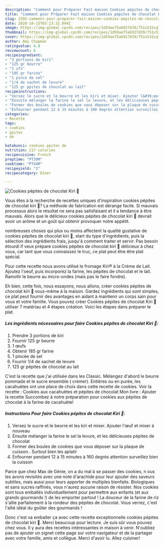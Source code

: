 ```yaml
---
description: "Comment pour Préparer Fait maison Cookies pépites de chocolat Kiri 🧀"
title: "Comment pour Préparer Fait maison Cookies pépites de chocolat Kiri 🧀"
slug: 2292-comment-pour-preparer-fait-maison-cookies-pepites-de-chocolat-kiri
date: 2020-10-15T03:13:32.044Z
image: https://img-global.cpcdn.com/recipes/1d59ae75ab927d39/751x532cq70/cookies-pepites-de-chocolat-kiri-🧀-photo-principale-de-la-recette.jpg
thumbnail: https://img-global.cpcdn.com/recipes/1d59ae75ab927d39/751x532cq70/cookies-pepites-de-chocolat-kiri-🧀-photo-principale-de-la-recette.jpg
cover: https://img-global.cpcdn.com/recipes/1d59ae75ab927d39/751x532cq70/cookies-pepites-de-chocolat-kiri-🧀-photo-principale-de-la-recette.jpg
author: Amy Chapman
ratingvalue: 4.8
reviewcount: 6
recipeingredient:
- "3 portions de kiri"
- "125 gr beurre"
- "1 ufs"
- "185 gr farine"
- "1 pince de sel"
- "1/4 de sachet de levure"
- "125 gr ppites de chocolat au lait"
recipeinstructions:
- "Versez le sucre et le beurre et les kiri et mixer. Ajouter l&#39;œuf et mixer à nouveau"
- "Ensuite mélanger la farine le sel la levure, et les délicieuses pépites de chocolat"
- "Former des boules de cookies que vous déposer sur la plaque de cuisson.. Surtout bien les aplatir"
- "Enfourner pendant 12 à 15 minutes à 160 degrés attention surveillez bien la cuisson"
categories:
- Recette
tags:
- cookies
- ppites
- de

katakunci: cookies ppites de 
nutrition: 217 calories
recipecuisine: French
preptime: "PT39M"
cooktime: "PT44M"
recipeyield: "2"
recipecategory: Dîner

---
```



![Cookies pépites de chocolat Kiri 🧀](https://img-global.cpcdn.com/recipes/1d59ae75ab927d39/751x532cq70/cookies-pepites-de-chocolat-kiri-🧀-photo-principale-de-la-recette.jpg)

Vous êtes à la recherche de recettes uniques d'inspiration cookies pépites de chocolat kiri 🧀? La méthode de fabrication est dérange facile. Si mauvais processus alors le résultat ne sera pas satisfaisant et il a tendance à être mauvais. Alors que le délicieux cookies pépites de chocolat kiri 🧀 devrait avoir un arôme et un goût qui obtenir provoquer notre appétit.

nombreuses choses qui plus ou moins affectent la qualité gustative de cookies pépites de chocolat kiri 🧀, start du type d'ingrédients, puis la sélection des ingrédients frais, jusqu'à comment traiter et servir. Pas besoin étourdi if veux prépare cookies pépites de chocolat kiri 🧀 délicieux à chez vous, car tant que vous connaissez le truc, ce plat peut être être plat spécial.

Pour cette recette nous avons utilisé le fromage Kiri® à la Crème de Lait. Ajoutez l&#39;oeuf, puis incorporez la farine, les pépites de chocolat et le lait. Ramollir le beurre au micro-ondes (mais pas le faire fondre).


Eh bien, cette fois, nous essayons, nous allons, créer cookies pépites de chocolat kiri 🧀 vous-même à la maison. Gardez ingrédients qui sont simples, ce plat peut fournir des avantages en aidant à maintenir un corps sain pour vous et votre famille. Vous pouvez créer Cookies pépites de chocolat Kiri 🧀 utiliser 7 matériau et 4 étapes création. Voici les étapes dans préparer le plat.

<!--inarticleads1-->

##### Les ingrédients nécessaires pour faire Cookies pépites de chocolat Kiri 🧀:

1. Prendre 3 portions de kiri
1. Fournir 125 gr beurre
1.  1 œufs
1. Obtenir 185 gr farine
1.  1 pincée de sel
1. Fournir 1/4 de sachet de levure
1.  125 gr pépites de chocolat au lait


C&#39;est la recette que j&#39;ai utilisée dans les Classic. Mélangez d&#39;abord le beurre pommade et le sucre ensemble ( crémer). Entières ou en purée, les cacahuètes ont une place de choix dans cette recette de cookies. Voir la recette : Cookies aux cacahuètes et pépites de chocolat Mon livre : Ajouter la recette Succombez à notre préparation pour cookies aux pépites de chocolat à la farine de cacahuète! 

<!--inarticleads2-->

##### Instructions Pour faire Cookies pépites de chocolat Kiri 🧀:

1. Versez le sucre et le beurre et les kiri et mixer. Ajouter l&#39;œuf et mixer à nouveau
1. Ensuite mélanger la farine le sel la levure, et les délicieuses pépites de chocolat
1. Former des boules de cookies que vous déposer sur la plaque de cuisson.. Surtout bien les aplatir
1. Enfourner pendant 12 à 15 minutes à 160 degrés attention surveillez bien la cuisson


Parce que chez Max de Génie, on a du mal à se passer des cookies, n ous les avons revisités avec une note d&#39;arachide pour leur ajouter des saveurs subtiles, mais aussi pour leurs apporter de multiples bienfaits. Biologiques et sans sucres raffinés, vous n&#39;aurez aucune raison de résister. Nos cookies sont tous emballés individuellement pour permettre aux enfants (et aux grands gourmands !) de les emporter partout ! La douceur de la farine de riz s&#39;allie parfaitement à la rondeur des pépites de chocolat. Vous verrez, c&#39;est l&#39;allié idéal du goûter des gourmands ! 


Donc c'est va emballer ça avec cette recette exceptionnelle cookies pépites de chocolat kiri 🧀. Merci beaucoup pour lecture. Je suis sûr vous pouvez chez vous. Il y aura des recettes  intéressantes in maison à venir. N'oubliez pas de ajouter un signet cette page sur votre navigateur et de la partager avec votre famille, amis et collègue. Merci d'avoir lu. Allez cuisiner!
